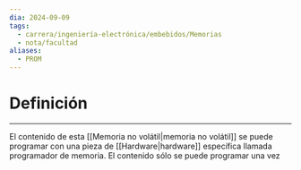 ```yaml
---
dia: 2024-09-09
tags:
  - carrera/ingeniería-electrónica/embebidos/Memorias
  - nota/facultad
aliases:
  - PROM
---
```

# Definición
---
El contenido de esta [[Memoria no volátil|memoria no volátil]] se puede programar con una pieza de [[Hardware|hardware]] específica llamada programador de memoria. El contenido sólo se puede programar una vez
